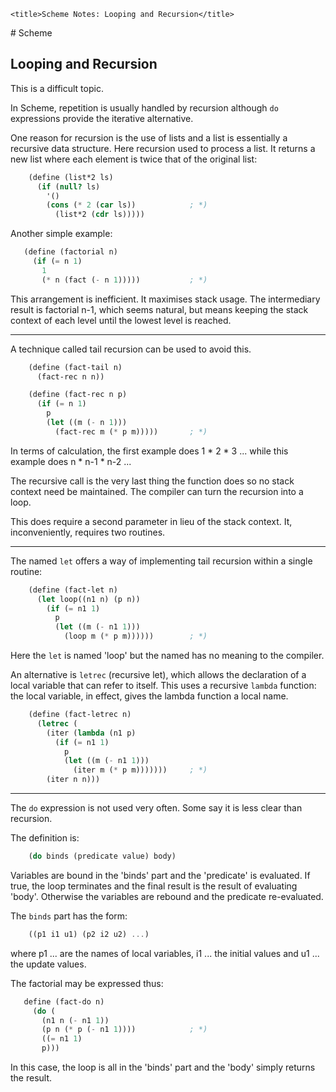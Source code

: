<!DOCTYPE html>
<html lang="en-GB">
    <!-- scheme notes by NewForester is licensed under a Creative Commons Attribution-ShareAlike 4.0 International Licence. -->
<head>
    <meta charset="UTF-8" />
    <meta name="description" content="Notes on the Yet Another Scheme Introduction tutorial" />
    <meta name="keywords" content="Scheme" />
    <meta name="author" content="NewForester" />
    <meta name="viewport" content="width=device-width, initial-scale=1.0" />
    <link rel="stylesheet" href="../styles/style-sheet.css" />

    <title>Scheme Notes: Looping and Recursion</title>
</head>

<body>
# Scheme

## Looping and Recursion

This is a difficult topic.

In Scheme, repetition is usually handled by recursion although `do` expressions provide the iterative alternative.

One reason for recursion is the use of lists and a list is essentially a recursive data structure.
Here recursion used to process a list.
It returns a new list where each element is twice that of the original list:

```scheme
    (define (list*2 ls)
      (if (null? ls)
        '()
        (cons (* 2 (car ls))            ; *)
          (list*2 (cdr ls)))))
```

Another simple example:

```scheme
   (define (factorial n)
     (if (= n 1)
       1
       (* n (fact (- n 1)))))           ; *)
```

This arrangement is inefficient.
It maximises stack usage.
The intermediary result is factorial n-1, which seems natural, but means
keeping the stack context of each level until the lowest level is reached.

<hr /><!-- Tail Recursions -->

A technique called tail recursion can be used to avoid this.

```scheme
    (define (fact-tail n)
      (fact-rec n n))

    (define (fact-rec n p)
      (if (= n 1)
        p
        (let ((m (- n 1)))
          (fact-rec m (* p m)))))       ; *)
```

In terms of calculation, the first example does 1 * 2 * 3 ... while this example does n * n-1 * n-2 ...

The recursive call is the very last thing the function does so no stack context need be maintained.
The compiler can turn the recursion into a loop.

This does require a second parameter in lieu of the stack context.
It, inconveniently, requires two routines.

<hr /><!-- Named Tail Recursions -->

The named `let` offers a way of implementing tail recursion within a single routine:

```scheme
    (define (fact-let n)
      (let loop((n1 n) (p n))
        (if (= n1 1)
          p
          (let ((m (- n1 1)))
            (loop m (* p m))))))        ; *)
```

Here the `let` is named 'loop' but the named has no meaning to the compiler.

An alternative is `letrec` (recursive let),
which allows the declaration of a local variable that can refer to itself.
This uses a recursive `lambda` function:  the local variable, in effect, gives the lambda function a local name.

```scheme
    (define (fact-letrec n)
      (letrec (
        (iter (lambda (n1 p)
          (if (= n1 1)
            p
            (let ((m (- n1 1)))
              (iter m (* p m)))))))     ; *)
        (iter n n)))
```

<hr /><!-- Iterative Loops -->

The `do` expression is not used very often.
Some say it is less clear than recursion.

The definition is:

```scheme
    (do binds (predicate value) body)
```

Variables are bound in the 'binds' part and the 'predicate' is evaluated.
If true, the loop terminates and the final result is the result of evaluating 'body'.
Otherwise the variables are rebound and the predicate re-evaluated.

The `binds` part has the form:

```scheme
    ((p1 i1 u1) (p2 i2 u2) ...)
```
where p1 ... are the names of local variables, i1 ... the initial values and u1 ... the update values.

The factorial may be expressed thus:

```scheme
   define (fact-do n)
     (do (
       (n1 n (- n1 1))
       (p n (* p (- n1 1))))            ; *)
       ((= n1 1)
       p)))
```

In this case, the loop is all in the 'binds' part and the 'body' simply returns the result.

</body>
</html>
